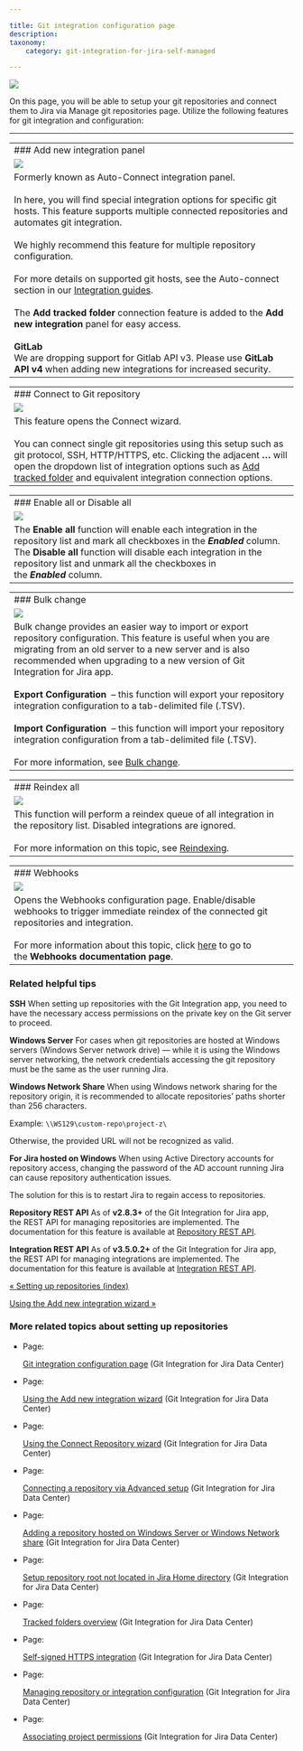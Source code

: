 ```yaml
---

title: Git integration configuration page
description:
taxonomy:
    category: git-integration-for-jira-self-managed

---
```

![](https://bigbrassband.atlassian.net/wiki/download/attachments/1930396951/gitserver-manage-git-repo-screen.png?version=1&modificationDate=1630642814252&cacheVersion=1&api=v2)

On this page, you will be able to setup your git repositories and connect them to Jira via Manage git repositories page. Utilize the following features for git integration and configuration:

* * *

|     |
| --- |
| ### Add new integration panel |
| ![](https://bigbrassband.atlassian.net/wiki/download/attachments/1930396951/gitserver-auto-connect-panel.png?version=1&modificationDate=1630642814741&cacheVersion=1&api=v2) |
| Formerly known as Auto-Connect integration panel.<br><br>In here, you will find special integration options for specific git hosts. This feature supports multiple connected repositories and automates git integration.<br><br>We highly recommend this feature for multiple repository configuration.<br><br>For more details on supported git hosts, see the Auto-connect section in our [Integration guides](/git-integration-for-jira-self-managed/Integration-Guides).<br><br>The **Add tracked folder** connection feature is added to the **Add new integration** panel for easy access.<br><br>**GitLab**  <br>We are dropping support for Gitlab API v3. Please use **GitLab API v4** when adding new integrations for increased security. |

|     |
| --- |
| ### Connect to Git repository |
| ![](https://bigbrassband.atlassian.net/wiki/download/attachments/1930396951/gitserver-connect-git-repo.png?version=1&modificationDate=1630642815446&cacheVersion=1&api=v2) |
| This feature opens the Connect wizard.<br><br>You can connect single git repositories using this setup such as git protocol, SSH, HTTP/HTTPS, etc. Clicking the adjacent **…** will open the dropdown list of integration options such as [Add tracked folder](/git-integration-for-jira-self-managed/Tracked-Folders) and equivalent integration connection options. |

|     |
| --- |
| ### Enable all or Disable all |
| ![](https://bigbrassband.atlassian.net/wiki/download/attachments/1930396951/gitserver-enable-disable-all.png?version=1&modificationDate=1630642815698&cacheVersion=1&api=v2) |
| The **Enable all** function will enable each integration in the repository list and mark all checkboxes in the _**Enabled**_ column. The **Disable all** function will disable each integration in the repository list and unmark all the checkboxes in the _**Enabled**_ column. |

|     |
| --- |
| ### Bulk change |
| ![](https://bigbrassband.atlassian.net/wiki/download/attachments/1930396951/gitserver-bulk-change.png?version=1&modificationDate=1630642815933&cacheVersion=1&api=v2) |
| Bulk change provides an easier way to import or export repository configuration. This feature is useful when you are migrating from an old server to a new server and is also recommended when upgrading to a new version of Git Integration for Jira app.<br><br>**Export Configuration**  – this function will export your repository integration configuration to a tab-delimited file (.TSV).<br><br>**Import Configuration**  – this function will import your repository integration configuration from a tab-delimited file (.TSV).<br><br>For more information, see [Bulk change](/git-integration-for-jira-self-managed/Bulk-change). |

|     |
| --- |
| ### Reindex all |
| ![](https://bigbrassband.atlassian.net/wiki/download/attachments/1930396951/gitserver-reindex-all.png?version=1&modificationDate=1630642816165&cacheVersion=1&api=v2) |
| This function will perform a reindex queue of all integration in the repository list. Disabled integrations are ignored.<br><br>For more information on this topic, see [Reindexing](/git-integration-for-jira-self-managed/Reindexing). |

|     |
| --- |
| ### Webhooks |
| ![](https://bigbrassband.atlassian.net/wiki/download/attachments/1930396951/gitserver-webhooks-sidebar.png?version=1&modificationDate=1630642817385&cacheVersion=1&api=v2) |
| Opens the Webhooks configuration page. Enable/disable webhooks to trigger immediate reindex of the connected git repositories and integration.<br><br>For more information about this topic, click [here](/git-integration-for-jira-self-managed/Integration-webhooks) to go to the **Webhooks documentation page**. |

### Related helpful tips

**SSH**
When setting up repositories with the Git Integration app, you need to have the necessary access permissions on the private key on the Git server to proceed.

**Windows Server**
For cases when git repositories are hosted at Windows servers (Windows Server network drive) — while it is using the Windows server networking, the network credentials accessing the git repository must be the same as the user running Jira.

**Windows Network Share**
When using Windows network sharing for the repository origin, it is recommended to allocate repositories’ paths shorter than 256 characters.

Example: `\\WS129\custom-repo\project-z\`

Otherwise, the provided URL will not be recognized as valid.

**For Jira hosted on Windows**
When using Active Directory accounts for repository access, changing the password of the AD account running Jira can cause repository authentication issues.

The solution for this is to restart Jira to regain access to repositories.

**Repository REST API**
As of **v2.8.3+** of the Git Integration for Jira app, the REST API for managing repositories are implemented. The documentation for this feature is available at [Repository REST API](/wiki/spaces/GITSERVER/pages/265846822/Repository+API).

**Integration REST API**
As of **v3.5.0.2+** of the Git Integration for Jira app, the REST API for managing integrations are implemented. The documentation for this feature is available at [Integration REST API](/wiki/spaces/GITSERVER/pages/360808449/Integration+API).

[« Setting up repositories (index)](/wiki/spaces/GIJDC/pages/1930396906/Setting+up+repositories)

[Using the Add new integration wizard »](/wiki/spaces/GIJDC/pages/1930397044/Using+the+Add+new+integration+wizard)

### More related topics about setting up repositories

*   Page:

    [Git integration configuration page](/wiki/spaces/GIJDC/pages/1930396951/Git+integration+configuration+page) (Git Integration for Jira Data Center)

*   Page:

    [Using the Add new integration wizard](/wiki/spaces/GIJDC/pages/1930397044/Using+the+Add+new+integration+wizard) (Git Integration for Jira Data Center)

*   Page:

    [Using the Connect Repository wizard](/wiki/spaces/GIJDC/pages/1930397090/Using+the+Connect+Repository+wizard) (Git Integration for Jira Data Center)

*   Page:

    [Connecting a repository via Advanced setup](/wiki/spaces/GIJDC/pages/1930397180/Connecting+a+repository+via+Advanced+setup) (Git Integration for Jira Data Center)

*   Page:

    [Adding a repository hosted on Windows Server or Windows Network share](/wiki/spaces/GIJDC/pages/1930397287/Adding+a+repository+hosted+on+Windows+Server+or+Windows+Network+share) (Git Integration for Jira Data Center)

*   Page:

    [Setup repository root not located in Jira Home directory](/wiki/spaces/GIJDC/pages/1930397313/Setup+repository+root+not+located+in+Jira+Home+directory) (Git Integration for Jira Data Center)

*   Page:

    [Tracked folders overview](/wiki/spaces/GIJDC/pages/1930397330/Tracked+folders+overview) (Git Integration for Jira Data Center)

*   Page:

    [Self-signed HTTPS integration](/wiki/spaces/GIJDC/pages/1930397349/Self-signed+HTTPS+integration) (Git Integration for Jira Data Center)

*   Page:

    [Managing repository or integration configuration](/wiki/spaces/GIJDC/pages/1930397435/Managing+repository+or+integration+configuration) (Git Integration for Jira Data Center)

*   Page:

    [Associating project permissions](/wiki/spaces/GIJDC/pages/1930397766/Associating+project+permissions) (Git Integration for Jira Data Center)
